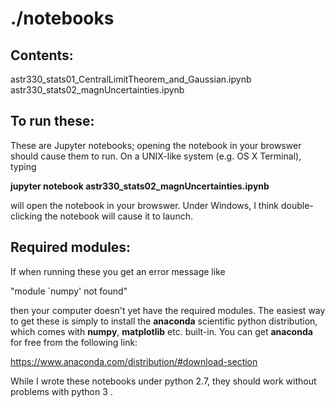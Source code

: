# ./notebooks #

## Contents: ##

astr330_stats01_CentralLimitTheorem_and_Gaussian.ipynb	
astr330_stats02_magnUncertainties.ipynb

## To run these: ##

These are Jupyter notebooks; opening the notebook in your browswer
should cause them to run. On a UNIX-like system (e.g. OS X Terminal), typing 

**jupyter notebook astr330_stats02_magnUncertainties.ipynb**

will open the notebook in your browswer. Under Windows, I think
double-clicking the notebook will cause it to launch.

## Required modules: ##

If when running these you get an error message like 

"module `numpy' not found"

then your computer doesn't yet have the required modules. The easiest
way to get these is simply to install the **anaconda** scientific
python distribution, which comes with **numpy**, **matplotlib**
etc. built-in. You can get **anaconda** for free from the following
link:

<a href="https://www.anaconda.com/distribution/#download-section" target="_blank">https://www.anaconda.com/distribution/#download-section</a>

While I wrote these notebooks under python 2.7, they should work
without problems with python 3 .